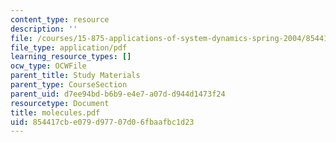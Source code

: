 ```yaml
---
content_type: resource
description: ''
file: /courses/15-875-applications-of-system-dynamics-spring-2004/854417cbe079d97707d06fbaafbc1d23_molecules.pdf
file_type: application/pdf
learning_resource_types: []
ocw_type: OCWFile
parent_title: Study Materials
parent_type: CourseSection
parent_uid: d7ee94bd-b6b9-e4e7-a07d-d944d1473f24
resourcetype: Document
title: molecules.pdf
uid: 854417cb-e079-d977-07d0-6fbaafbc1d23
---
```

